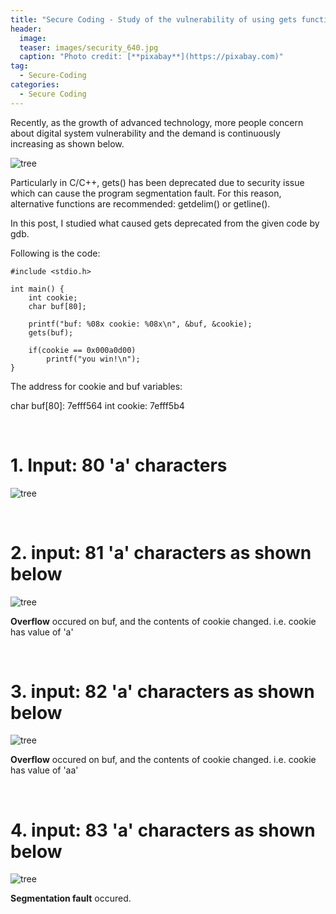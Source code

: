 ```yaml
---
title: "Secure Coding - Study of the vulnerability of using gets function"
header:
  image:
  teaser: images/security_640.jpg
  caption: "Photo credit: [**pixabay**](https://pixabay.com)"
tag:
  - Secure-Coding
categories:
  - Secure Coding
---
```


Recently, as the growth of advanced technology, more people concern about digital system vulnerability and the demand is continuously increasing as shown below.

![tree](/images/secureCoding/seccode01.jpg)

Particularly in C/C++, gets() has been deprecated due to security issue which can cause the program segmentation fault. For this reason, alternative functions are recommended: getdelim() or getline().


In this post, I studied what caused gets deprecated from the given code by gdb.

Following is the code:

	#include <stdio.h>

	int main() {
	    int cookie;
	    char buf[80];

	    printf("buf: %08x cookie: %08x\n", &buf, &cookie);
	    gets(buf);

	    if(cookie == 0x000a0d00)
	        printf("you win!\n");
	}

The address for cookie and buf variables:

char buf[80]: 7efff564
int  cookie:  7efff5b4

<br>

# 1. Input: 80 'a' characters
![tree](/images/secureCoding/seccode02.jpg)

<br>

# 2. input: 81 'a' characters as shown below
![tree](/images/secureCoding/seccode03.jpg)


<b>Overflow</b> occured on buf, and the contents of cookie changed.
i.e. cookie has value of 'a'

<br>

# 3. input: 82 'a' characters as shown below
![tree](/images/secureCoding/seccode04.jpg)

<b>Overflow</b> occured on buf, and the contents of cookie changed.
i.e. cookie has value of 'aa'

<br>

# 4. input: 83 'a' characters as shown below
![tree](/images/secureCoding/seccode05.jpg)

<b>Segmentation fault</b> occured.
